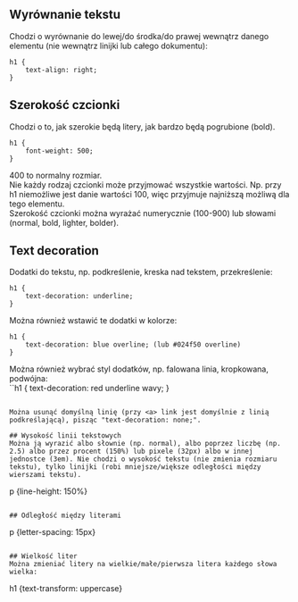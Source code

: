 ## Wyrównanie tekstu  
Chodzi o wyrównanie do lewej/do środka/do prawej wewnątrz danego elementu (nie wewnątrz linijki lub całego dokumentu):  
```
h1 {
    text-align: right;  
}
```
  
## Szerokość czcionki  
Chodzi o to, jak szerokie będą litery, jak bardzo będą pogrubione (bold). 
```
h1 {
    font-weight: 500;
}
```
400 to normalny rozmiar.  
Nie każdy rodzaj czcionki może przyjmować wszystkie wartości. Np. przy h1 niemożliwe jest danie wartości 100, więc przyjmuje najniższą możliwą dla tego elementu.  
Szerokość czcionki można wyrażać numerycznie (100-900) lub słowami (normal, bold, lighter, bolder).  
  
## Text decoration  
Dodatki do tekstu, np. podkreślenie, kreska nad tekstem, przekreślenie:  
```
h1 {
    text-decoration: underline;
}
```
  
Można również wstawić te dodatki w kolorze:  
```
h1 {
    text-decoration: blue overline; (lub #024f50 overline)
}
```  
Można również wybrać styl dodatków, np. falowana linia, kropkowana, podwójna:  
``h1 {
    text-decoration: red underline wavy;
}
```
  
Można usunąć domyślną linię (przy <a> link jest domyślnie z linią podkreślającą), pisząc "text-decoration: none;".  
  
## Wysokość linii tekstowych  
Można ją wyrazić albo słownie (np. normal), albo poprzez liczbę (np. 2.5) albo przez procent (150%) lub pixele (32px) albo w innej jednostce (3em). Nie chodzi o wysokość tekstu (nie zmienia rozmiaru tekstu), tylko linijki (robi mniejsze/większe odległości między wierszami tekstu).  
```
p {line-height: 150%}
```
  
## Odległość między literami  
```
p {letter-spacing: 15px}
```  
  
## Wielkość liter  
Można zmieniać litery na wielkie/małe/pierwsza litera każdego słowa wielka:  
```
h1 {text-transform: uppercase}
```
